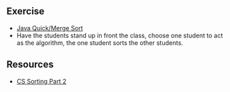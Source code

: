 ## Exercise

* [Java Quick/Merge Sort](https://github.com/gSchool/computer-science-exercises/blob/master/src/main/java/AdvancedSorting.java)
* Have the students stand up in front the class, choose one student to act as the algorithm, the one student sorts the other students.

## Resources

* [CS Sorting Part 2](https://github.com/gSchool/computer-science-curriculum/blob/master/Unit-3/01-sorting-revisited.md)